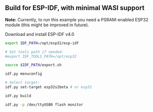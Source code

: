 ## Build for ESP-IDF, with minimal WASI support

**Note:** Currently, to run this example you need a PSRAM-enabled ESP32 module (this might be improved in future).

Download and install ESP-IDF v4.0

```sh
export IDF_PATH=/opt/esp32/esp-idf

# Set tools path if needed:
#export IDF_TOOLS_PATH=/opt/esp32

source $IDF_PATH/export.sh

idf.py menuconfig

# Select target:
idf.py set-target esp32s2beta # or esp32

idf.py build

idf.py -p /dev/ttyUSB0 flash monitor

```
